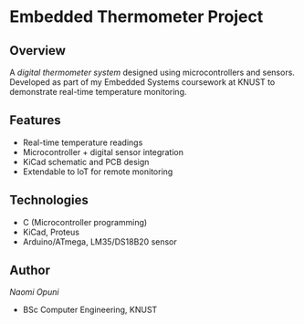 # Embedded Thermometer Project  

##  Overview  
A *digital thermometer system* designed using microcontrollers and sensors. Developed as part of my Embedded Systems coursework at KNUST to demonstrate real-time temperature monitoring.  

##  Features  
- Real-time temperature readings  
- Microcontroller + digital sensor integration  
- KiCad schematic and PCB design  
- Extendable to IoT for remote monitoring  

##  Technologies  
- C (Microcontroller programming)  
- KiCad, Proteus  
- Arduino/ATmega, LM35/DS18B20 sensor  

##  Author  
*Naomi Opuni*  
- BSc Computer Engineering, KNUST  
